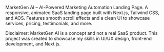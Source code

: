 MarketGen AI – AI-Powered Marketing Automation Landing Page. A responsive, animated SaaS landing page built with Next.js, Tailwind CSS, and AOS. Features smooth scroll effects and a clean UI to showcase services, pricing, testimonials, and more.

Disclaimer: MarketGen AI is a concept and not a real SaaS product. This project was created to showcase my skills in UI/UX design, front-end development, and Next.js.
